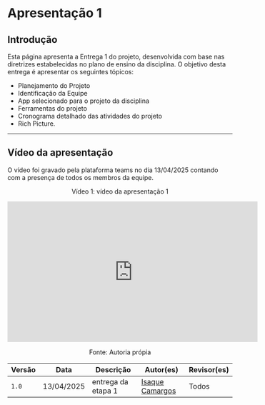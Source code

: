# Apresentação 1 

## Introdução

Esta página apresenta a Entrega 1 do projeto, desenvolvida com base nas diretrizes estabelecidas no plano de ensino da disciplina. O objetivo desta entrega é apresentar os seguintes tópicos:

- Planejamento do Projeto
- Identificação da Equipe
- App selecionado para o projeto da disciplina
- Ferramentas do projeto
- Cronograma detalhado das atividades do projeto 
- Rich Picture. 

--- 
## Vídeo da apresentação

O vídeo foi gravado pela plataforma teams no dia 13/04/2025 contando com a presença de todos os membros da equipe. 

<p align="center" > <font>Vídeo 1: vídeo da apresentação 1</font> <br></p>
<iframe style="display: block; margin: auto;" width="560" height="315" src="https://www.youtube.com/embed/84vuHGGz-OI?si=VPz-I_aatcj61ybL" title="YouTube video player" frameborder="0" allow="accelerometer; autoplay; clipboard-write; encrypted-media; gyroscope; picture-in-picture; web-share" referrerpolicy="strict-origin-when-cross-origin" allowfullscreen></iframe>
<p align="center" > <font>Fonte: Autoria própia</font> <br></p>




| Versão        | Data          | Descrição                          | Autor(es)     |  Revisor(es)  |
| ------ | ------------- | ---------------------------------- | ------------- | ------------- |
| `1.0`  |  13/04/2025 |  entrega da etapa 1 | [Isaque Camargos](https://github.com/isaqzin)  | Todos |